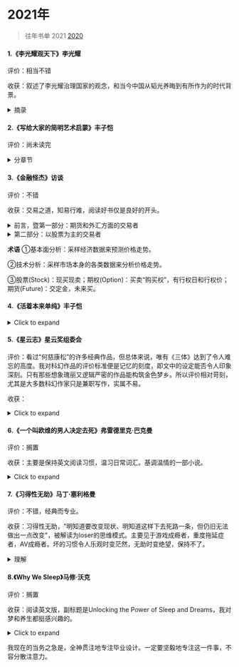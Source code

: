 # 2021年

> 往年书单 2021 [2020](2020书单.html)



#### 1.《李光耀观天下》李光耀

评价：相当不错

收获：叙述了李光耀治理国家的观念，和当今中国从韬光养晦到有所作为的时代背景。

<details>
  <summary>摘录</summary>
  <pre>
  在中国的历史上，一个强大的中央政府意味着和平繁荣的国家。一个软弱的中央意味着紊乱，国家将无宁日。<br>
	中国的社会流动性是存在的，还不是一个高度分化(基因和教育机会)的国家，比如英国。在新加坡，由于迅速发展教育，正处于比预想要超前地达到这种危险的境地。<br>
	中国毕竟不是一个新的强国，而是一个已睡醒的巨人，一个正在复兴的古老强国。我相信中国的愿望，是要成为世界上最强大的国家。问题在于，是否相信中国再三的承诺，即它只寻求和平崛起，绝不称霸。但这并不意味着中国与别国发生争端时都只是让步，随着力量对比的变化，中国将有更多表达喜恶的自由。如前外长杨洁篪所说，凡是关系到中国的核心利益，中国必须坚持其主张。<br>
	李光耀看出了美国的霸权主义。美国靠近中国的海岸，在东海所进行的间谍活动，如果是中国对美国做，美国将无法忍受。因此你可以想象中国人的感受。当他们能做到时，中国人会说“我不会到你的太平洋海岸，谁给你到这里来的权利？”美国人会说不吗？最终，强权即公理。<br>
	为什么苹果手机不是在中国发明的？中国的知识产权法和企业制度目前还不能提供足够的奖励，去解放我们从历史上明确了解到的中国人民拥有的创造力。但是我乐观地认为，目前的中国领导层有足够的意志和能力，理智地处理这些国内的挑战。<br>
	但李光耀的文章会单纯化、掩饰美国行径的目的，这也可能是小国生存的智慧，作为美国的安全合作伙伴得到军购方面的好处也必须支持它。但他也认同中国的外交政策更明智：他们不认为改变别人的制度关他们的事。制度怎么样，他们就怎么样去面对，并尽量从中获取好处，而不把自己套牢。<br>
	新加坡是一个弹丸小国，资源很少，所以需要一个超凡的领导团队。所以李光耀不希望实行两党制，这样政府会平庸。并且希望高薪养廉，招揽顶尖的从政人才。现在的年轻一代的内阁部长顺应民意，进行部长减薪，李光耀觉得是不妥的。<br>
	这样顶尖人才只愿意当半个任期的部长，就当是国民服役。政府形同旋转门，既缺乏对事物课题的深入了解，又找不到从长远的角度思考问题的动力。
	</pre>
</details>



#### 2.《写给大家的简明艺术启蒙》丰子恺

评价：尚未读完

<details>
  <summary>分章节</summary>
  <b>慈悲的滋味</b><br>
	<b>美的情绪</b><br>
	<b>认识绘画</b><br>
	<b>认识建筑</b><br>
	<b>音乐入门</b><br>
</details>




#### 3.《金融怪杰》访谈

评价：不错

收获：交易之道，知易行难，阅读好书仅是良好的开头。

<details>
  <summary>前言，暨第一部分：期货和外汇方面的交易者</summary>
  <pre>
  	只要人心亘古不变，华尔街就不会有新鲜的事。<br>
	市场参与者的情绪对价格变动的影响巨大。并且这种影响几乎完全无法精确估量，更难以准确确定(乐观)泡沫或(悲观)恐慌会持续多久，正因为如此，战胜市场才有如此之难。<br>
	“有效市场假说”理论的谬误是严重的（该假说认为投资者不可能通过分析以往价格获得高于市场平均水平的超额利润)。作者通过采访和分析，得出市场交易与国际象棋比赛更相似，都会有技能出众和技能匮乏、平平的参与者。<br>
	只是市场上的交易是比国际象棋更为繁复的博弈。高手对市场动向能得出与众不同、更胜一筹的解读。<br>
	风险控制绝对是交易制胜的关键，无论对自己的观点和研判多么深信不疑、自信满满。也坚决不在单笔交易中孤注一掷。<br>
<b>迈克尔・马库斯</b>（期货）<br>
ⅰ 止损持盈<br>
	最重要的交易法则也许就是持盈和止损。这两者同样重要。如果你不能坚定持有盈利的头寸，那么你总的盈利将无法弥补止损形成的总亏损。
	你也必须按照自己的方式行事，只要所用方法是符合交易基本原理的，而且有自己的风格和方法(适合自身特点)，那么利会大于弊，得会大于失。
	截至访谈时的过去两年里，马库斯也开始交易股票，交易股票时，他会更耐心。<br>
ⅱ 交易态度<br>
	追随趋势必须具有耐心。
	交易是绝对私人的事，你必须做好自己的功课，必须独立分析和判断。<br>
ⅲ 分析<br>
  最好的交易应该是以下三方面都对你有利，也就是基本面、技术面以及市场的情况、基调。<br>
<b>布鲁斯・科夫纳</b>（外汇、期货）<br>
i 交易态度<br>
	预见世界发生的变化，洞察有别于当前的格局和形势；在压力下能保持理性，并且恪守交易纪律。<br>
	交易是少数赢家通吃的“零和游戏”，需要后天的刻苦努力。<br>
	降低交易规模、降低头寸规模、降低持仓规模，牢记风险管理。对于任何一个级别的交易者，“冲动交易”都是致命伤。<br>
ii 分析<br>
	有上千种难以理解、不为人知的市场机制、因素在主导市场，在新闻、消息正式公布之前，在小交易员收到消息前，这些机制、因素已对市场发挥了作用，产生了影响。所以科夫纳也常在价格发生突破后才作跟进，但要识别假突破，他的经验是：<br>
	<font color="red">价格在突破前，盘整时间越久，盘整区域越稳固，当价格突破时，就越没人能够理解其中缘由，此时跟进交易通常风险报酬比良好。</font><br>
	(他认为，市场中对价格运动的解释越少，价格运动的有效性，可信度越高。反之，越被投机客关注，信号越可能是虚假。)<br>
iii 经验
	大熊市的特性和牛市的特性截然不同，总在急速猛烈的下跌后出现快速的反弹。总之很难玩，反应速度不够就亏。<br>
<b>理查德・丹尼斯</b>（期货）<br>
i 交易态度<br>
	对交易的印象、认知不要和鸭子一样。鸭子只有足够年幼，你就可以教会它们把军舰当成自己的妈妈。许多交易者也有如此情结，关注让自己大赚的第一笔交易是做多还是做空。这些交易者可能因此成为长期的“死多头”或者“死空头”。<br>
	你必须把风险降到最小，要把<font color="red"><b>资金保留</b></font>到为数不多的、能短期赚大钱的时候再用。把资金投入次优的交易，你是承担不起的。如果你这么做，等到短期赚大钱的时机到来，你早已筋疲力尽，资金耗尽了。好钢一定要用在刀刃上。<br>
	个人注：能冷静地保留子弹。<br>
ii 分析<br>
	股票vs期货：与商品期货市场上的价格波动相比，个股价格的波动更近乎随机。我认为，每只股票的基本面信息是不够多的，不足以使股价形成充分、显著的趋势性运动，不足以使股价运动摆脱随机特性。商品期货品种的数量哪有股票数量那么多。<br>
<b>保罗・都铎・琼斯</b>（期货）<br>
i 交易态度<br>
	琼斯在交易上极具灵活性，在观点上保持充分的弹性，这点也是琼斯交易成功的基础和关键。他转变观点，改变看法的时点恰到好处，非常及时。<br>
	供参考：在某种程度上，要想成为一名优秀的交易者，你必须做个逆向交易者，与大多数人的观点保持相反。（个人注：就是寻找市场的顶部和底部，琼斯认为某个市场长期趋势和短期趋势不符，就会进场试错。）但这是琼斯的技能，也有交易者认为“吃鱼要吃中段”，寻顶抄底比较难。<br>
	永远不要过度交易，不要仓位过重。<font color="red">交易制胜的关键在于第一流的出色防守，而非第一流的出色进攻。</font><br>
ii 分析<br>
iii 关于华尔街<br>
	错觉：因为我们作为交易公司具有某些特别的知识，所以我们能交易得好，而我们交易得好，其他人就要受到伤害。<br>
	实际：我们交易得成功不是因为我们拥有别人所不具有的某些知识，而是因为我们能做好自己的交易功课。任何人都能通过自身的努力从芸芸众生中脱颖而出。<br>
<b>盖瑞・贝弗德</b>（期货）<br>
i 交易态度<br>
	不要过度交易。那意味着交易者必须做对许多次，才能弥补高昂的交易成本。<font color="red">交易者要伺机而动，耐心等待交易良机的到来。</font><br>
	要学会耐心、坚定持有赚钱的好品种，也乐于认错止损亏损的品种。<br>
<b>艾迪・塞柯塔</b>（期货）<br>
i 人物<br>
	他编制了许多电脑程序来进行交易和分析，在心理学方面也高度敏锐和深刻洞察，能见微知著。比如他发现施瓦格的手表拨快了几分钟，从而察觉、捕捉到他的一项基本性格特征。<br>
	塞柯塔在毗邻Lake Tahoe的家中的办公室交易、工作，这儿有着田园诗般的景致。<br>
ii 经验<br>
	利多出尽（也叫兑现）是利空，利空出尽是利多。在市场还只有朦胧信息的时候,主力资金已经根据政策动向将这个消息带来的上涨或者下跌动力消化掉了。“市场透支新闻消息，提取做出反应，令消息效应大打折扣”。<br>
	这是塞柯塔第一次败绩的经验，从此也对运行规律越来越着迷。<br>
	他的交易原则：
	• 截断亏损（止损）
	• 让利润奔跑（持盈）
	• 不下重注
	• 坚定不移地遵循交易法则
	• 知道何时该打破交易法则，形成新的法则<br>
iii 交易态度<br>
	看重：长期趋势 > 当前技术图表上的价格形态 > 挑选好的价位做多或沽空<br>
	直觉是重要的，但要区别“直觉”（潜意识的分析）和“空想”（情绪刺激和欲望），后者是危险、有害的。<br>
iv 持盈止损<br>
	看涨就会做多，而不是等到价格回撤。当做多时，设置的止损点如被击穿，塞柯塔立马就会了结多头头寸，进行止损，否则就将一路持有，直到价格突破我的止盈点，才了结出场。<font color="red">注：</font>止损点一般是根据单笔交易的亏损不超过交易账户净资产的比如5%。<br>
<b>拉里・海特</b>（期货）<br>
i 交易态度<br>
	重视风险。<br>
	用于生活开支的钱永远不可投入交易。<br>
	</pre>
</details>
<details>
  <summary>第二部分：以股票为主的交易者</summary>
  <pre>
  股票市场中做中长久期配置的交易者一般只看基本面，即是否在估值偏低的时候买到。并不关心短期走势，也就是不去判断趋势，做“左侧交易“。<br>
  中长久期一般做好公司、大公司————”船大抗风险“。公司越大，产业周期越长，理论上越稳定。股价大起大落，
  但放到3、5年来看，很多公司其实基本面没有发生任何变化。所谓的：<br>
  <font color="red">公司没动，动的是人心。</font>，一语道明价值投资和投机性交易之间的组合关系<br>
  
  <b>迈克尔・斯坦哈特</b>（股票）<br>
  i 交易态度<br>
  他不用技术图表，但对基本面十分看重，充分全面地了解所交易的股票。<br>
  ii 操作<br>
  斯坦哈特的买卖也可以用“投资”形容，因为他大量的操作是，更长期地持有以及买卖的理由更为复杂。他会深刻分析基本面，希望形成他确信的，并且与市场普遍看法有所不同的观点，即与众不同的观点。<br>
  <font color="red">注：</font>比如，大家都觉得国产车没影响力的时候，伯克希尔·哈撒维投资比亚迪。<br>
  iii 对冲基金<br>
  </pre>
</details>




**术语**
①基本面分析：采样经济数据来预测价格走势。

②技术分析：采样市场本身的各类数据来分析价格走势。

③股票(Stock)：现买现卖；期权(Option)：买卖“购买权”，有行权日和行权价；期货(Future)：交定金，未来买。



#### 4.《活着本来单纯》丰子恺
<details>
  <summary>Click to expand</summary>
  whatever
</details>



#### 5.《星云志》星云奖组委会

评价：看过“何慈康松”的许多经典作品，但总体来说，唯有《三体》达到了令人难忘的高度。我对科幻作品的评价标准便是记忆的刻度，即文中的设定能否令人印象深刻。只有那些想象瑰丽又逻辑严密的作品能构筑金色梦乡。所以评价相对苛刻，尤其是大多数科幻作家只是兼职写作，实属不易。

收获：

<details>
  <summary>Click to expand</summary>
  whatever
</details>



#### 6.《一个叫欧维的男人决定去死》弗雷德里克·巴克曼

评价：搁置

收获：主要是保持英文阅读习惯，温习日常词汇。基调温情的一部小说。

<details>
  <summary>Click to expand</summary>
  whatever
</details>




#### 7.《习得性无助》马丁·塞利格曼

评价：不错，经典而专业。

收获：习得性无助，"明知道要改变现状、明知道这样下去死路一条，但仍旧无法做出一点改变"，被解读为loser的思维模式。主要见于游戏成瘾者，重度拖延症者，AV成瘾者。坏的习惯令人乐观时变茫然，无助时变绝望，保持不了。

<details>
  <summary>理解</summary>
  <pre>
  <b>习得性无助理论</b><br>
  三个必要的成分组成：关联性、认知以及行为。<br>
  <b>来源：</b>习得性无助是由于后天所受到的非预期内的挫折太多，且没有磨练出解决问题的恰当方法，而慢慢对现实丧失抵抗。<br>
  <b>关联性：</b>指人的行为和他之后经历结果之间的客观关系。分为不可控性和可控性<br>
  <b>认知：</b>指人感知、解释和推测关联性的方式。感知可能正确也可能与事实不符。推测是使用感知和解释去形成一种对未来的预期。<br>
  例：如果他经历了一次他认为是由自己的愚蠢所导致的失败，那么当他遇到需要智慧的情境时，他会预期自己再次失败。<br>
  <b>行为：</b>指是由关联性以及此人对它的认知所致的可观察的结果。如主动或被动。无助理论认为，个体对未来无助的预期会带来其他结果：认知迟滞、低自尊、沮丧、失去进取心，免疫系统的改变，以及生理疾病。
	</pre>
</details>




#### 8.《Why We Sleep》马修·沃克

评价：搁置

收获：阅读英文版，副标题是Unlocking the Power of Sleep and Dreams，我对梦和养生都挺感兴趣的。

<details>
  <summary>Click to expand</summary>
  whatever
</details>

我现在的当务之急是，全神贯注地专注毕业设计。一定要坚毅地专注这一件事，不容分散注意力。

